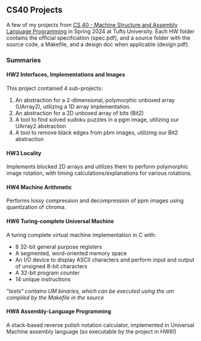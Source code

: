 ## CS40 Projects
A few of my projects from [CS 40 - Machine Structure and Assembly Language Programming](https://www.cs.tufts.edu/comp/40/) in Spring 2024 at Tufts University.
Each HW folder contains the official specifciation (spec.pdf), and a source folder with the source code, a Makefile, and a design doc when applicable (design.pdf).

### Summaries
#### HW2 Interfaces, Implementations and Images
This project contained 4 sub-projects:
1. An abstraction for a 2-dimensional, polymorphic unboxed array (UArray2), utilizing a 1D array implementation.
2. An abstraction for a 2D unboxed array of bits (Bit2)
3. A tool to find solved sudoku puzzles in a pgm image, utilizing our UArray2 abstraction
4. A tool to remove black edges from pbm images, utilizing our Bit2 abstraction

#### HW3 Locality
Implements blocked 2D arrays and utilizes them to perform polymorphic image rotation, with timing calculations/explanations for various rotations.

#### HW4 Machine Arithmetic
Performs lossy compression and decompression of ppm images using quantization of chroma.

#### HW6 Turing-complete Universal Machine
A turing complete virtual machine implementation in C with:
  * 8 32-bit general purpose registers
  * A segmented, word-oriented memory space
  * An I/O device to display ASCII characters and perform input and output of unsigned 8-bit characters
  * A 32-bit program counter
  * 14 unique instructions

_"tests" contains UM binaries, which can be executed using the um compiled by the Makefile in the source_

#### HW8 Assembly-Language Programming
A stack-based reverse polish notation calculator, implemented in Universal Machine assembly language (so executable by the project in HW6!)

